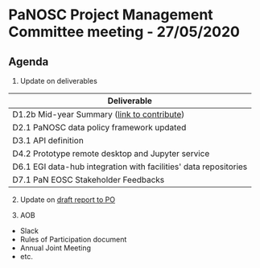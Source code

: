PaNOSC Project Management Committee meeting - 27/05/2020 
========================================================

Agenda
------	

1. Update on deliverables

| Deliverable | 
| ----------- | 
| D1.2b Mid-year Summary ([link to contribute](https://docs.google.com/document/d/1X96DtpDITHmHwcHVNgRrcMSOZyjwb9C2/edit#heading=h.gjdgxs)) |  
| D2.1 PaNOSC data policy framework updated |
| D3.1 API definition | 
| D4.2 Prototype remote desktop and Jupyter service |  
| D6.1 EGI data-hub integration with facilities' data repositories | 
| D7.1 PaN EOSC Stakeholder Feedbacks | 

2. Update on [draft report to PO](https://docs.google.com/document/d/1S0Urn-BLYVrPDjUxCEpKYHMlK3jIHEhC/edit?dls=true)

3. AOB
* Slack
* Rules of Participation document
* Annual Joint Meeting
* etc.



